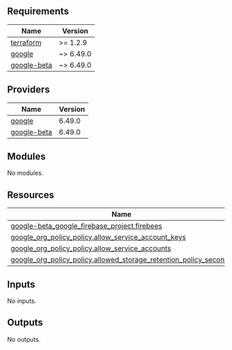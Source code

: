 <!-- BEGIN_TF_DOCS -->
## Requirements

| Name | Version |
|------|---------|
| <a name="requirement_terraform"></a> [terraform](#requirement\_terraform) | >= 1.2.9 |
| <a name="requirement_google"></a> [google](#requirement\_google) | ~> 6.49.0 |
| <a name="requirement_google-beta"></a> [google-beta](#requirement\_google-beta) | ~> 6.49.0 |

## Providers

| Name | Version |
|------|---------|
| <a name="provider_google"></a> [google](#provider\_google) | 6.49.0 |
| <a name="provider_google-beta"></a> [google-beta](#provider\_google-beta) | 6.49.0 |

## Modules

No modules.

## Resources

| Name | Type |
|------|------|
| [google-beta_google_firebase_project.firebees](https://registry.terraform.io/providers/hashicorp/google-beta/latest/docs/resources/google_firebase_project) | resource |
| [google_org_policy_policy.allow_service_account_keys](https://registry.terraform.io/providers/hashicorp/google/latest/docs/resources/org_policy_policy) | resource |
| [google_org_policy_policy.allow_service_accounts](https://registry.terraform.io/providers/hashicorp/google/latest/docs/resources/org_policy_policy) | resource |
| [google_org_policy_policy.allowed_storage_retention_policy_seconds](https://registry.terraform.io/providers/hashicorp/google/latest/docs/resources/org_policy_policy) | resource |

## Inputs

No inputs.

## Outputs

No outputs.
<!-- END_TF_DOCS -->